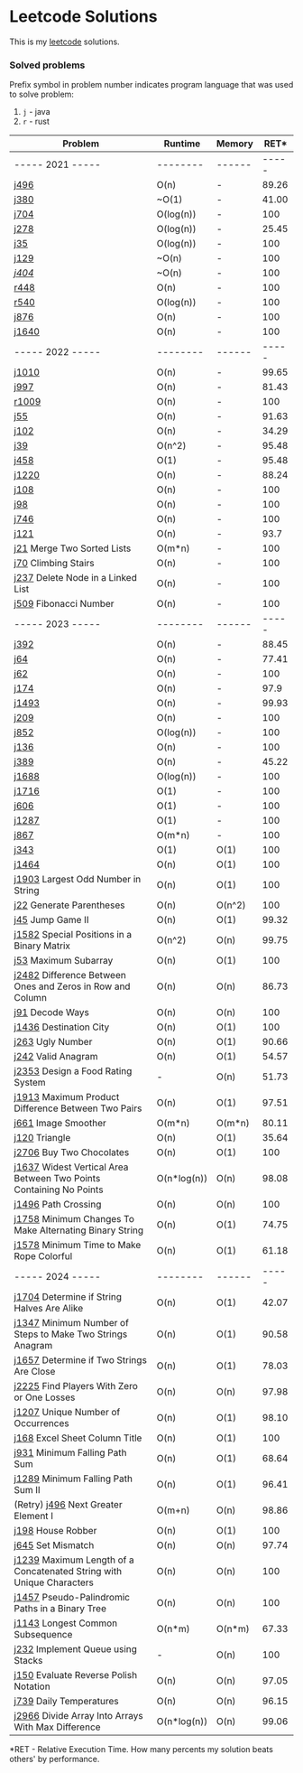 # Leetcode Solutions

This is my [leetcode](https://leetcode.com/Vanderkast/) solutions.

### Solved problems

Prefix symbol in problem number indicates program language that was used to solve problem:

1. `j` - java
2. `r` - rust

| Problem                                                                                                                                                               | Runtime     | Memory | RET*  |
|-----------------------------------------------------------------------------------------------------------------------------------------------------------------------|-------------|--------|-------|
| ----- 2021 -----                                                                                                                                                      | --------    | ------ | ----- |
| [j496](https://leetcode.com/problems/next-greater-element-i/)                                                                                                         | O(n)        | -      | 89.26 |
| [j380](https://leetcode.com/problems/insert-delete-getrandom-o1/)                                                                                                     | ~O(1)       | -      | 41.00 |
| [j704](https://leetcode.com/problems/binary-search/)                                                                                                                  | O(log(n))   | -      | 100   |
| [j278](https://leetcode.com/problems/first-bad-version/)                                                                                                              | O(log(n))   | -      | 25.45 |
| [j35](https://leetcode.com/problems/search-insert-position/)                                                                                                          | O(log(n))   | -      | 100   |
| [j129](https://leetcode.com/problems/sum-root-to-leaf-numbers/)                                                                                                       | ~O(n)       | -      | 100   |
| *[j404](https://leetcode.com/problems/sum-of-left-leaves/)*                                                                                                           | ~O(n)       | -      | 100   |
| [r448](https://leetcode.com/problems/find-all-numbers-disappeared-in-an-array/)                                                                                       | O(n)        | -      | 100   |
| [r540](https://leetcode.com/problems/single-element-in-a-sorted-array/)                                                                                               | O(log(n))   | -      | 100   |
| [j876](https://leetcode.com/problems/middle-of-the-linked-list/)                                                                                                      | O(n)        | -      | 100   |
| [j1640](https://leetcode.com/problems/check-array-formation-through-concatenation/)                                                                                   | O(n)        | -      | 100   |
| ----- 2022 -----                                                                                                                                                      | --------    | ------ | ----- |
| [j1010](https://leetcode.com/problems/pairs-of-songs-with-total-durations-divisible-by-60/)                                                                           | O(n)        | -      | 99.65 |
| [j997](https://leetcode.com/problems/find-the-town-judge/)                                                                                                            | O(n)        | -      | 81.43 |
| [r1009](https://leetcode.com/problems/complement-of-base-10-integer/)                                                                                                 | O(n)        | -      | 100   |
| [j55](https://leetcode.com/problems/jump-game/)                                                                                                                       | O(n)        | -      | 91.63 |
| [j102](https://leetcode.com/problems/binary-tree-level-order-traversal/)                                                                                              | O(n)        | -      | 34.29 |
| [j39](https://leetcode.com/problems/combination-sum/)                                                                                                                 | O(n^2)      | -      | 95.48 |
| [j458](https://leetcode.com/problems/poor-pigs/)                                                                                                                      | O(1)        | -      | 95.48 |
| [j1220](https://leetcode.com/problems/count-vowels-permutation/)                                                                                                      | O(n)        | -      | 88.24 |
| [j108](https://leetcode.com/problems/convert-sorted-array-to-binary-search-tree/)                                                                                     | O(n)        | -      | 100   |
| [j98](https://leetcode.com/problems/validate-binary-search-tree/)                                                                                                     | O(n)        | -      | 100   |
| [j746](https://leetcode.com/problems/min-cost-climbing-stairs/)                                                                                                       | O(n)        | -      | 100   |
| [j121](https://leetcode.com/problems/best-time-to-buy-and-sell-stock/)                                                                                                | O(n)        | -      | 93.7  |
| [j21](https://leetcode.com/problems/merge-two-sorted-lists/) Merge Two Sorted Lists                                                                                   | O(m*n)      | -      | 100   |
| [j70](https://leetcode.com/problems/climbing-stairs/) Climbing Stairs                                                                                                 | O(n)        | -      | 100   |
| [j237](hhttps://leetcode.com/problems/delete-node-in-a-linked-list/) Delete Node in a Linked List                                                                     | O(n)        | -      | 100   |
| [j509](https://leetcode.com/problems/fibonacci-number/) Fibonacci Number                                                                                              | O(n)        | -      | 100   |
| ----- 2023 -----                                                                                                                                                      | --------    | ------ | ----- |
| [j392](https://leetcode.com/problems/is-subsequence/)                                                                                                                 | O(n)        | -      | 88.45 |
| [j64](https://leetcode.com/problems/minimum-path-sum/)                                                                                                                | O(n)        | -      | 77.41 |
| [j62](https://leetcode.com/problems/unique-paths/)                                                                                                                    | O(n)        | -      | 100   |
| [j174](https://leetcode.com/problems/dungeon-game/)                                                                                                                   | O(n)        | -      | 97.9  |
| [j1493](https://leetcode.com/problems/longest-subarray-of-1s-after-deleting-one-element/)                                                                             | O(n)        | -      | 99.93 |
| [j209](https://leetcode.com/problems/minimum-size-subarray-sum/)                                                                                                      | O(n)        | -      | 100   |
| [j852](https://leetcode.com/problems/peak-index-in-a-mountain-array/)                                                                                                 | O(log(n))   | -      | 100   |
| [j136](https://leetcode.com/problems/single-number/)                                                                                                                  | O(n)        | -      | 100   |
| [j389](https://leetcode.com/problems/find-the-difference/)                                                                                                            | O(n)        | -      | 45.22 |
| [j1688](https://leetcode.com/problems/count-of-matches-in-tournament/)                                                                                                | O(log(n))   | -      | 100   |
| [j1716](https://leetcode.com/problems/calculate-money-in-leetcode-bank)                                                                                               | O(1)        | -      | 100   |
| [j606](https://leetcode.com/problems/construct-string-from-binary-tree/)                                                                                              | O(1)        | -      | 100   |
| [j1287](https://leetcode.com/problems/element-appearing-more-than-25-in-sorted-array/)                                                                                | O(1)        | -      | 100   |
| [j867](https://leetcode.com/problems/transpose-matrix/)                                                                                                               | O(m*n)      | -      | 100   |
| [j343](https://leetcode.com/problems/integer-break/)                                                                                                                  | O(1)        | O(1)   | 100   |
| [j1464](https://leetcode.com/problems/maximum-product-of-two-elements-in-an-array/)                                                                                   | O(n)        | O(1)   | 100   |
| [j1903](https://leetcode.com/problems/largest-odd-number-in-string/) Largest Odd Number in String                                                                     | O(n)        | O(1)   | 100   |
| [j22](https://leetcode.com/problems/generate-parentheses/) Generate Parentheses                                                                                       | O(n)        | O(n^2) | 100   |
| [j45](https://leetcode.com/problems/jump-game-ii/) Jump Game II                                                                                                       | O(n)        | O(1)   | 99.32 |
| [j1582](https://leetcode.com/problems/jump-game-ii/) Special Positions in a Binary Matrix                                                                             | O(n^2)      | O(n)   | 99.75 |
| [j53](https://leetcode.com/problems/maximum-subarray/) Maximum Subarray                                                                                               | O(n)        | O(1)   | 100   |
| [j2482](https://leetcode.com/problems/difference-between-ones-and-zeros-in-row-and-column/) Difference Between Ones and Zeros in Row and Column                       | O(n)        | O(n)   | 86.73 |
| [j91](https://leetcode.com/problems/decode-ways/) Decode Ways                                                                                                         | O(n)        | O(n)   | 100   |
| [j1436](https://leetcode.com/problems/destination-city/) Destination City                                                                                             | O(n)        | O(1)   | 100   |
| [j263](https://leetcode.com/problems/ugly-number/) Ugly Number                                                                                                        | O(n)        | O(1)   | 90.66 |
| [j242](https://leetcode.com/problems/valid-anagram/) Valid Anagram                                                                                                    | O(n)        | O(1)   | 54.57 |
| [j2353](https://leetcode.com/problems/design-a-food-rating-system/) Design a Food Rating System                                                                       | -           | O(n)   | 51.73 |
| [j1913](https://leetcode.com/problems/maximum-product-difference-between-two-pairs/) Maximum Product Difference Between Two Pairs                                     | O(n)        | O(1)   | 97.51 |
| [j661](https://leetcode.com/problems/image-smoother/) Image Smoother                                                                                                  | O(m*n)      | O(m*n) | 80.11 |
| [j120](https://leetcode.com/problems/triangle/) Triangle                                                                                                              | O(n)        | O(1)   | 35.64 |
| [j2706](https://leetcode.com/problems/buy-two-chocolates/) Buy Two Chocolates                                                                                         | O(n)        | O(1)   | 100   |
| [j1637](https://leetcode.com/problems/widest-vertical-area-between-two-points-containing-no-points/) Widest Vertical Area Between Two Points Containing No Points     | O(n*log(n)) | O(n)   | 98.08 |
| [j1496](https://leetcode.com/problems/path-crossing/) Path Crossing                                                                                                   | O(n)        | O(n)   | 100   |
| [j1758](https://leetcode.com/problems/minimum-changes-to-make-alternating-binary-string/) Minimum Changes To Make Alternating Binary String                           | O(n)        | O(1)   | 74.75 |
| [j1578](https://leetcode.com/problems/minimum-time-to-make-rope-colorful/) Minimum Time to Make Rope Colorful                                                         | O(n)        | O(1)   | 61.18 |
| ----- 2024 -----                                                                                                                                                      | --------    | ------ | ----- |
| [j1704](https://leetcode.com/problems/determine-if-string-halves-are-alike/) Determine if String Halves Are Alike                                                     | O(n)        | O(1)   | 42.07 |
| [j1347](https://leetcode.com/problems/minimum-number-of-steps-to-make-two-strings-anagram/) Minimum Number of Steps to Make Two Strings Anagram                       | O(n)        | O(1)   | 90.58 |
| [j1657](https://leetcode.com/problems/determine-if-two-strings-are-close/) Determine if Two Strings Are Close                                                         | O(n)        | O(1)   | 78.03 |
| [j2225](https://leetcode.com/problems/find-players-with-zero-or-one-losses/) Find Players With Zero or One Losses                                                     | O(n)        | O(n)   | 97.98 |
| [j1207](https://leetcode.com/problems/unique-number-of-occurrences/) Unique Number of Occurrences                                                                     | O(n)        | O(1)   | 98.10 |
| [j168](https://leetcode.com/problems/excel-sheet-column-title/) Excel Sheet Column Title                                                                              | O(n)        | O(1)   | 100   |
| [j931](https://leetcode.com/problems/minimum-falling-path-sum/) Minimum Falling Path Sum                                                                              | O(n)        | O(1)   | 68.64 |
| [j1289](https://leetcode.com/problems/minimum-falling-path-sum-ii/) Minimum Falling Path Sum II                                                                       | O(n)        | O(1)   | 96.41 |
| (Retry) [j496](https://leetcode.com/problems/next-greater-element-i/) Next Greater Element I                                                                          | O(m+n)      | O(n)   | 98.86 |
| [j198](https://leetcode.com/problems/house-robber/) House Robber                                                                                                      | O(n)        | O(1)   | 100   |
| [j645](https://leetcode.com/problems/set-mismatch/) Set Mismatch                                                                                                      | O(n)        | O(n)   | 97.74 |
| [j1239](https://leetcode.com/problems/maximum-length-of-a-concatenated-string-with-unique-characters/) Maximum Length of a Concatenated String with Unique Characters | O(n)        | O(n)   | 100   |
| [j1457](https://leetcode.com/problems/pseudo-palindromic-paths-in-a-binary-tree/) Pseudo-Palindromic Paths in a Binary Tree                                           | O(n)        | O(n)   | 100   |
| [j1143](https://leetcode.com/problems/longest-common-subsequence/) Longest Common Subsequence                                                                         | O(n*m)      | O(n*m) | 67.33 |
| [j232](https://leetcode.com/problems/implement-queue-using-stacks/) Implement Queue using Stacks                                                                      | -           | O(n)   | 100   |
| [j150](https://leetcode.com/problems/evaluate-reverse-polish-notation/) Evaluate Reverse Polish Notation                                                              | O(n)        | O(n)   | 97.05 |
| [j739](https://leetcode.com/problems/daily-temperatures/) Daily Temperatures                                                                                          | O(n)        | O(n)   | 96.15 |
| [j2966](https://leetcode.com/problems/divide-array-into-arrays-with-max-difference/) Divide Array Into Arrays With Max Difference                                     | O(n*log(n)) | O(n)   | 99.06 |

*RET - Relative Execution Time. How many percents my solution beats others' by performance.
